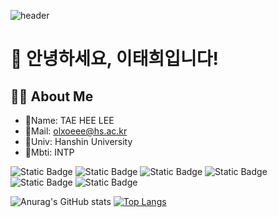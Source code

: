 ![header](https://capsule-render.vercel.app/api?type=waving&color=0:FFD1DC,100:FF4F9A&height=300&section=header&text=💗%20Good%20to%20see%20you%20💗&fontSize=50&fontColor=ffffff&fontAlignY=40&fontAlign=50&font=Bubblegum%20Sans)


# 👋 안녕하세요, 이태희입니다!

## 👨‍💻 About Me
- 🌸Name: TAE HEE LEE
- 💖Mail: olxoeee@hs.ac.kr
- 🎀Univ: Hanshin University
- 🌷Mbti: INTP
  
<img alt="Static Badge" src="https://img.shields.io/badge/Python-%233776AB?logo=Python&logoColor=white"> <img alt="Static Badge" src="https://img.shields.io/badge/C-%23A8B9CC?logo=C&logoColor=white&labelColor=blue"> <img alt="Static Badge" src="https://img.shields.io/badge/Git-%23F05032?logo=Git&logoColor=white&labelColor=orange">
<img alt="Static Badge" src="https://img.shields.io/badge/GitHub-%23181717?logo=GitHub&logoColor=white&labelColor=black">
<img alt="Static Badge" src="https://img.shields.io/badge/HTML5-%23E34F26?logo=HTML5&logoColor=white">
<img alt="Static Badge" src="https://img.shields.io/badge/JavaScript-%23F7DF1E?logo=JavaScript&logoColor=white">

![Anurag's GitHub stats](https://github-readme-stats.vercel.app/api?username=olxoeee&show_icons=true&theme=radical)
[![Top Langs](https://github-readme-stats.vercel.app/api/top-langs/?username=olxoeee&langs_count=8)](https://github.com/anuraghazra/github-readme-stats)
